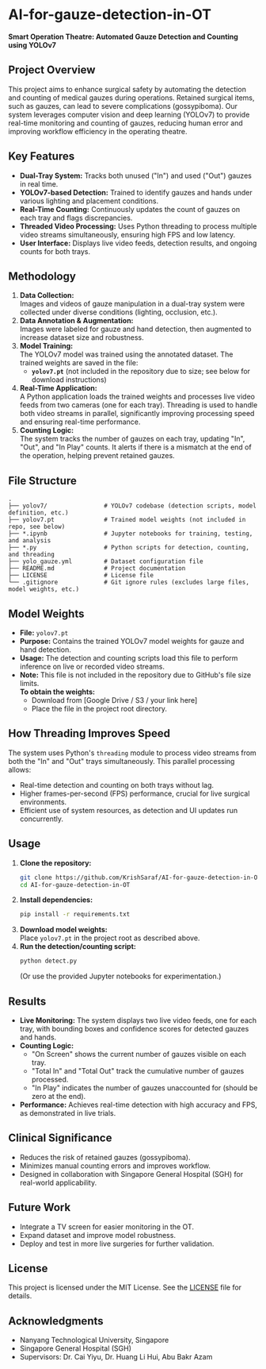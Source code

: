 # AI-for-gauze-detection-in-OT

**Smart Operation Theatre: Automated Gauze Detection and Counting using YOLOv7**

## Project Overview

This project aims to enhance surgical safety by automating the detection and counting of medical gauzes during operations. Retained surgical items, such as gauzes, can lead to severe complications (gossypiboma). Our system leverages computer vision and deep learning (YOLOv7) to provide real-time monitoring and counting of gauzes, reducing human error and improving workflow efficiency in the operating theatre.

## Key Features

- **Dual-Tray System:** Tracks both unused ("In") and used ("Out") gauzes in real time.
- **YOLOv7-based Detection:** Trained to identify gauzes and hands under various lighting and placement conditions.
- **Real-Time Counting:** Continuously updates the count of gauzes on each tray and flags discrepancies.
- **Threaded Video Processing:** Uses Python threading to process multiple video streams simultaneously, ensuring high FPS and low latency.
- **User Interface:** Displays live video feeds, detection results, and ongoing counts for both trays.

## Methodology

1. **Data Collection:**  
   Images and videos of gauze manipulation in a dual-tray system were collected under diverse conditions (lighting, occlusion, etc.).
2. **Data Annotation & Augmentation:**  
   Images were labeled for gauze and hand detection, then augmented to increase dataset size and robustness.
3. **Model Training:**  
   The YOLOv7 model was trained using the annotated dataset. The trained weights are saved in the file:
   - **`yolov7.pt`** (not included in the repository due to size; see below for download instructions)
4. **Real-Time Application:**  
   A Python application loads the trained weights and processes live video feeds from two cameras (one for each tray). Threading is used to handle both video streams in parallel, significantly improving processing speed and ensuring real-time performance.
5. **Counting Logic:**  
   The system tracks the number of gauzes on each tray, updating "In", "Out", and "In Play" counts. It alerts if there is a mismatch at the end of the operation, helping prevent retained gauzes.

## File Structure

```
.
├── yolov7/                # YOLOv7 codebase (detection scripts, model definition, etc.)
├── yolov7.pt              # Trained model weights (not included in repo, see below)
├── *.ipynb                # Jupyter notebooks for training, testing, and analysis
├── *.py                   # Python scripts for detection, counting, and threading
├── yolo_gauze.yml         # Dataset configuration file
├── README.md              # Project documentation
├── LICENSE                # License file
└── .gitignore             # Git ignore rules (excludes large files, model weights, etc.)
```

## Model Weights

- **File:** `yolov7.pt`
- **Purpose:** Contains the trained YOLOv7 model weights for gauze and hand detection.
- **Usage:** The detection and counting scripts load this file to perform inference on live or recorded video streams.
- **Note:** This file is not included in the repository due to GitHub's file size limits.  
  **To obtain the weights:**  
  - Download from [Google Drive / S3 / your link here]  
  - Place the file in the project root directory.

## How Threading Improves Speed

The system uses Python's `threading` module to process video streams from both the "In" and "Out" trays simultaneously. This parallel processing allows:
- Real-time detection and counting on both trays without lag.
- Higher frames-per-second (FPS) performance, crucial for live surgical environments.
- Efficient use of system resources, as detection and UI updates run concurrently.

## Usage

1. **Clone the repository:**
   ```bash
   git clone https://github.com/KrishSaraf/AI-for-gauze-detection-in-OT.git
   cd AI-for-gauze-detection-in-OT
   ```
2. **Install dependencies:**
   ```bash
   pip install -r requirements.txt
   ```
3. **Download model weights:**  
   Place `yolov7.pt` in the project root as described above.
4. **Run the detection/counting script:**
   ```bash
   python detect.py
   ```
   (Or use the provided Jupyter notebooks for experimentation.)

## Results

- **Live Monitoring:** The system displays two live video feeds, one for each tray, with bounding boxes and confidence scores for detected gauzes and hands.
- **Counting Logic:**  
  - "On Screen" shows the current number of gauzes visible on each tray.
  - "Total In" and "Total Out" track the cumulative number of gauzes processed.
  - "In Play" indicates the number of gauzes unaccounted for (should be zero at the end).
- **Performance:** Achieves real-time detection with high accuracy and FPS, as demonstrated in live trials.

## Clinical Significance

- Reduces the risk of retained gauzes (gossypiboma).
- Minimizes manual counting errors and improves workflow.
- Designed in collaboration with Singapore General Hospital (SGH) for real-world applicability.

## Future Work

- Integrate a TV screen for easier monitoring in the OT.
- Expand dataset and improve model robustness.
- Deploy and test in more live surgeries for further validation.

## License

This project is licensed under the MIT License. See the [LICENSE](LICENSE) file for details.

## Acknowledgments

- Nanyang Technological University, Singapore
- Singapore General Hospital (SGH)
- Supervisors: Dr. Cai Yiyu, Dr. Huang Li Hui, Abu Bakr Azam 